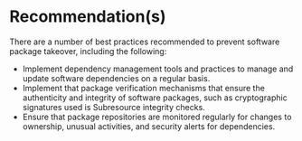 # Recommendation(s)

There are a number of best practices recommended to prevent software package takeover, including the following:

- Implement dependency management tools and practices to manage and update software dependencies on a regular basis.
- Implement that package verification mechanisms that ensure the authenticity and integrity of software packages, such as cryptographic signatures used is Subresource integrity checks.
- Ensure that package repositories are monitored regularly for changes to ownership, unusual activities, and security alerts for dependencies.
